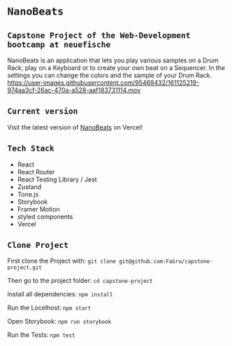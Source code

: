 # `NanoBeats`

## `Capstone Project of the Web-Development bootcamp at neuefische`

NanoBeats is an application that lets you play various samples on a Drum Rack, play on a Keyboard or to create your own beat on a Sequencer.
In the settings you can change the colors and the sample of your Drum Rack.
https://user-images.githubusercontent.com/95469432/161125219-974aa3cf-26ac-470a-a528-aaf183731114.mov

## `Current version`

Visit the latest version of [NanoBeats](https://www.nano-beats.de/) on Vercel!

## `Tech Stack`

- React
- React Router
- React Testing Library / Jest
- Zustand
- Tone.js
- Storybook
- Framer Motion
- styled components
- Vercel

## `Clone Project`

First clone the Project with:
`git clone git@github.com:FaGru/capstone-project.git`

Then go to the project folder:
`cd capstone-project`

Install all dependencies:
`npm install`

Run the Locelhost:
`npm start`

Open Storybook:
`npm run storybook`

Run the Tests:
`npm test`
